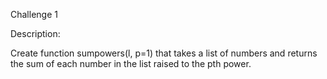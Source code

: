 Challenge 1

Description:

Create function sumpowers(l, p=1) that takes a list of numbers and returns the sum of each number in the list raised to the pth power.
